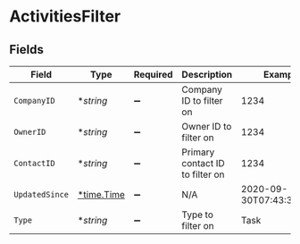 # ActivitiesFilter


## Fields

| Field                                      | Type                                       | Required                                   | Description                                | Example                                    |
| ------------------------------------------ | ------------------------------------------ | ------------------------------------------ | ------------------------------------------ | ------------------------------------------ |
| `CompanyID`                                | **string*                                  | :heavy_minus_sign:                         | Company ID to filter on                    | 1234                                       |
| `OwnerID`                                  | **string*                                  | :heavy_minus_sign:                         | Owner ID to filter on                      | 1234                                       |
| `ContactID`                                | **string*                                  | :heavy_minus_sign:                         | Primary contact ID to filter on            | 1234                                       |
| `UpdatedSince`                             | [*time.Time](https://pkg.go.dev/time#Time) | :heavy_minus_sign:                         | N/A                                        | 2020-09-30T07:43:32.000Z                   |
| `Type`                                     | **string*                                  | :heavy_minus_sign:                         | Type to filter on                          | Task                                       |